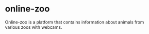 # online-zoo
Online-zoo is a platform that contains information about animals from various zoos with webcams. 
